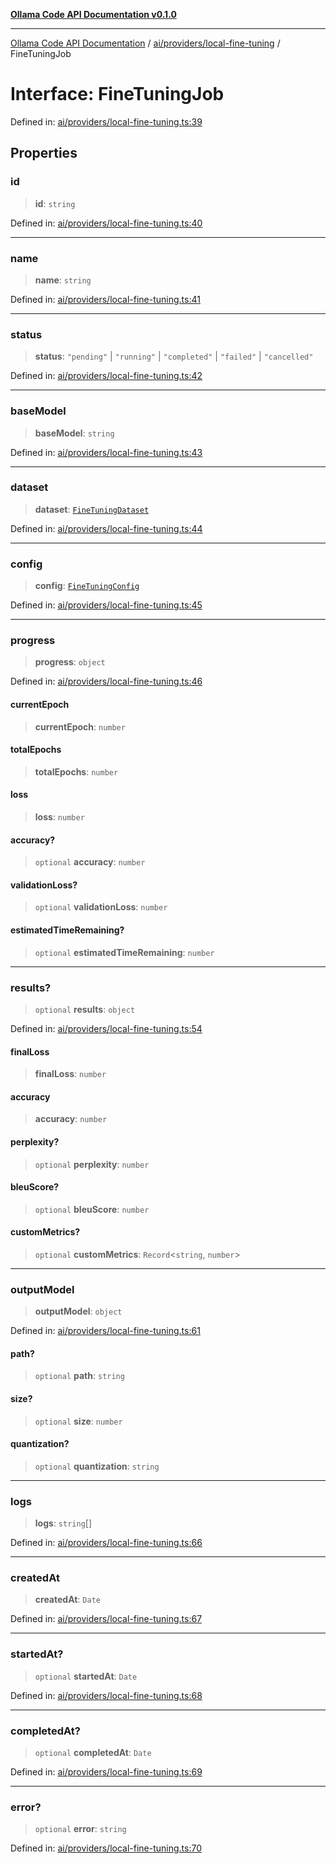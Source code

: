 [**Ollama Code API Documentation v0.1.0**](../../../../README.md)

***

[Ollama Code API Documentation](../../../../modules.md) / [ai/providers/local-fine-tuning](../README.md) / FineTuningJob

# Interface: FineTuningJob

Defined in: [ai/providers/local-fine-tuning.ts:39](https://github.com/erichchampion/ollama-code/blob/78170438060c778413879e5a38e477096b574d9c/ollama-code/src/ai/providers/local-fine-tuning.ts#L39)

## Properties

### id

> **id**: `string`

Defined in: [ai/providers/local-fine-tuning.ts:40](https://github.com/erichchampion/ollama-code/blob/78170438060c778413879e5a38e477096b574d9c/ollama-code/src/ai/providers/local-fine-tuning.ts#L40)

***

### name

> **name**: `string`

Defined in: [ai/providers/local-fine-tuning.ts:41](https://github.com/erichchampion/ollama-code/blob/78170438060c778413879e5a38e477096b574d9c/ollama-code/src/ai/providers/local-fine-tuning.ts#L41)

***

### status

> **status**: `"pending"` \| `"running"` \| `"completed"` \| `"failed"` \| `"cancelled"`

Defined in: [ai/providers/local-fine-tuning.ts:42](https://github.com/erichchampion/ollama-code/blob/78170438060c778413879e5a38e477096b574d9c/ollama-code/src/ai/providers/local-fine-tuning.ts#L42)

***

### baseModel

> **baseModel**: `string`

Defined in: [ai/providers/local-fine-tuning.ts:43](https://github.com/erichchampion/ollama-code/blob/78170438060c778413879e5a38e477096b574d9c/ollama-code/src/ai/providers/local-fine-tuning.ts#L43)

***

### dataset

> **dataset**: [`FineTuningDataset`](FineTuningDataset.md)

Defined in: [ai/providers/local-fine-tuning.ts:44](https://github.com/erichchampion/ollama-code/blob/78170438060c778413879e5a38e477096b574d9c/ollama-code/src/ai/providers/local-fine-tuning.ts#L44)

***

### config

> **config**: [`FineTuningConfig`](FineTuningConfig.md)

Defined in: [ai/providers/local-fine-tuning.ts:45](https://github.com/erichchampion/ollama-code/blob/78170438060c778413879e5a38e477096b574d9c/ollama-code/src/ai/providers/local-fine-tuning.ts#L45)

***

### progress

> **progress**: `object`

Defined in: [ai/providers/local-fine-tuning.ts:46](https://github.com/erichchampion/ollama-code/blob/78170438060c778413879e5a38e477096b574d9c/ollama-code/src/ai/providers/local-fine-tuning.ts#L46)

#### currentEpoch

> **currentEpoch**: `number`

#### totalEpochs

> **totalEpochs**: `number`

#### loss

> **loss**: `number`

#### accuracy?

> `optional` **accuracy**: `number`

#### validationLoss?

> `optional` **validationLoss**: `number`

#### estimatedTimeRemaining?

> `optional` **estimatedTimeRemaining**: `number`

***

### results?

> `optional` **results**: `object`

Defined in: [ai/providers/local-fine-tuning.ts:54](https://github.com/erichchampion/ollama-code/blob/78170438060c778413879e5a38e477096b574d9c/ollama-code/src/ai/providers/local-fine-tuning.ts#L54)

#### finalLoss

> **finalLoss**: `number`

#### accuracy

> **accuracy**: `number`

#### perplexity?

> `optional` **perplexity**: `number`

#### bleuScore?

> `optional` **bleuScore**: `number`

#### customMetrics?

> `optional` **customMetrics**: `Record`\<`string`, `number`\>

***

### outputModel

> **outputModel**: `object`

Defined in: [ai/providers/local-fine-tuning.ts:61](https://github.com/erichchampion/ollama-code/blob/78170438060c778413879e5a38e477096b574d9c/ollama-code/src/ai/providers/local-fine-tuning.ts#L61)

#### path?

> `optional` **path**: `string`

#### size?

> `optional` **size**: `number`

#### quantization?

> `optional` **quantization**: `string`

***

### logs

> **logs**: `string`[]

Defined in: [ai/providers/local-fine-tuning.ts:66](https://github.com/erichchampion/ollama-code/blob/78170438060c778413879e5a38e477096b574d9c/ollama-code/src/ai/providers/local-fine-tuning.ts#L66)

***

### createdAt

> **createdAt**: `Date`

Defined in: [ai/providers/local-fine-tuning.ts:67](https://github.com/erichchampion/ollama-code/blob/78170438060c778413879e5a38e477096b574d9c/ollama-code/src/ai/providers/local-fine-tuning.ts#L67)

***

### startedAt?

> `optional` **startedAt**: `Date`

Defined in: [ai/providers/local-fine-tuning.ts:68](https://github.com/erichchampion/ollama-code/blob/78170438060c778413879e5a38e477096b574d9c/ollama-code/src/ai/providers/local-fine-tuning.ts#L68)

***

### completedAt?

> `optional` **completedAt**: `Date`

Defined in: [ai/providers/local-fine-tuning.ts:69](https://github.com/erichchampion/ollama-code/blob/78170438060c778413879e5a38e477096b574d9c/ollama-code/src/ai/providers/local-fine-tuning.ts#L69)

***

### error?

> `optional` **error**: `string`

Defined in: [ai/providers/local-fine-tuning.ts:70](https://github.com/erichchampion/ollama-code/blob/78170438060c778413879e5a38e477096b574d9c/ollama-code/src/ai/providers/local-fine-tuning.ts#L70)
